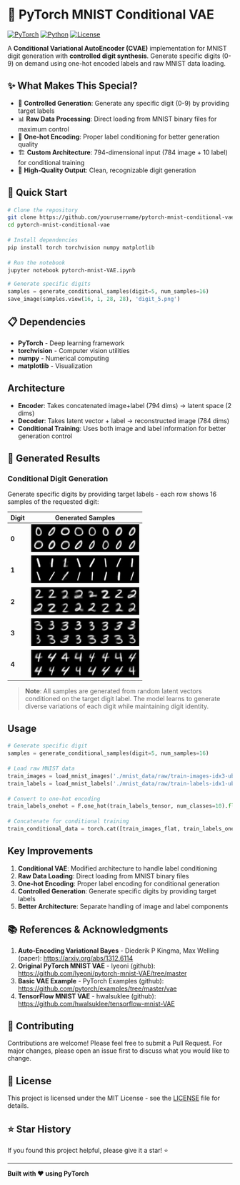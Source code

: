 # 🎯 PyTorch MNIST Conditional VAE

[![PyTorch](https://img.shields.io/badge/PyTorch-EE4C2C?style=flat&logo=pytorch&logoColor=white)](https://pytorch.org/)
[![Python](https://img.shields.io/badge/Python-3.8+-blue?style=flat&logo=python&logoColor=white)](https://python.org/)
[![License](https://img.shields.io/badge/License-MIT-green?style=flat)](LICENSE)

A **Conditional Variational AutoEncoder (CVAE)** implementation for MNIST digit generation with **controlled digit synthesis**. Generate specific digits (0-9) on demand using one-hot encoded labels and raw MNIST data loading.

## ✨ What Makes This Special?

- 🎲 **Controlled Generation**: Generate any specific digit (0-9) by providing target labels
- 📊 **Raw Data Processing**: Direct loading from MNIST binary files for maximum control
- 🔄 **One-hot Encoding**: Proper label conditioning for better generation quality
- 🏗️ **Custom Architecture**: 794-dimensional input (784 image + 10 label) for conditional training
- 🎨 **High-Quality Output**: Clean, recognizable digit generation

## 🚀 Quick Start

```bash
# Clone the repository
git clone https://github.com/yourusername/pytorch-mnist-conditional-vae.git
cd pytorch-mnist-conditional-vae

# Install dependencies
pip install torch torchvision numpy matplotlib

# Run the notebook
jupyter notebook pytorch-mnist-VAE.ipynb
```

```python
# Generate specific digits
samples = generate_conditional_samples(digit=5, num_samples=16)
save_image(samples.view(16, 1, 28, 28), 'digit_5.png')
```

## 📋 Dependencies
- **PyTorch** - Deep learning framework
- **torchvision** - Computer vision utilities
- **numpy** - Numerical computing
- **matplotlib** - Visualization

## Architecture
- **Encoder**: Takes concatenated image+label (794 dims) → latent space (2 dims)
- **Decoder**: Takes latent vector + label → reconstructed image (784 dims)
- **Conditional Training**: Uses both image and label information for better generation control

## 🎨 Generated Results

### Conditional Digit Generation
Generate specific digits by providing target labels - each row shows 16 samples of the requested digit:

| Digit | Generated Samples |
|-------|------------------|
| **0** | ![Digit 0](samples/digit_0.png) |
| **1** | ![Digit 1](samples/digit_1.png) |
| **2** | ![Digit 2](samples/digit_2.png) |
| **3** | ![Digit 3](samples/digit_3.png) |
| **4** | ![Digit 4](samples/digit_4.png) |

> **Note**: All samples are generated from random latent vectors conditioned on the target digit label. The model learns to generate diverse variations of each digit while maintaining digit identity.

## Usage
```python
# Generate specific digit
samples = generate_conditional_samples(digit=5, num_samples=16)

# Load raw MNIST data
train_images = load_mnist_images('./mnist_data/raw/train-images-idx3-ubyte')
train_labels = load_mnist_labels('./mnist_data/raw/train-labels-idx1-ubyte')

# Convert to one-hot encoding
train_labels_onehot = F.one_hot(train_labels_tensor, num_classes=10).float()

# Concatenate for conditional training
train_conditional_data = torch.cat([train_images_flat, train_labels_onehot], dim=1)
```

## Key Improvements
1. **Conditional VAE**: Modified architecture to handle label conditioning
2. **Raw Data Loading**: Direct loading from MNIST binary files
3. **One-hot Encoding**: Proper label encoding for conditional generation
4. **Controlled Generation**: Generate specific digits by providing target labels
5. **Better Architecture**: Separate handling of image and label components

## 📚 References & Acknowledgments

1. **Auto-Encoding Variational Bayes** - Diederik P Kingma, Max Welling (paper): 
   https://arxiv.org/abs/1312.6114
2. **Original PyTorch MNIST VAE** - lyeoni (github):
   https://github.com/lyeoni/pytorch-mnist-VAE/tree/master
3. **Basic VAE Example** - PyTorch Examples (github): 
   https://github.com/pytorch/examples/tree/master/vae
4. **TensorFlow MNIST VAE** - hwalsuklee (github): 
   https://github.com/hwalsuklee/tensorflow-mnist-VAE

## 🤝 Contributing

Contributions are welcome! Please feel free to submit a Pull Request. For major changes, please open an issue first to discuss what you would like to change.

## 📄 License

This project is licensed under the MIT License - see the [LICENSE](LICENSE) file for details.

## ⭐ Star History

If you found this project helpful, please give it a star! ⭐

---

**Built with ❤️ using PyTorch**
